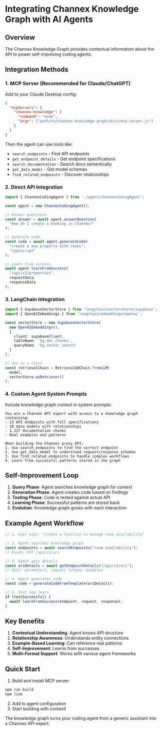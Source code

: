 # Integrating Channex Knowledge Graph with AI Agents

## Overview
The Channex Knowledge Graph provides contextual information about the API to power self-improving coding agents.

## Integration Methods

### 1. MCP Server (Recommended for Claude/ChatGPT)
Add to your Claude Desktop config:
```json
{
  "mcpServers": {
    "channex-knowledge": {
      "command": "node",
      "args": ["path/to/channex-knowledge-graph/dist/mcp-server.js"]
    }
  }
}
```

Then the agent can use tools like:
- `search_endpoints` - Find API endpoints
- `get_endpoint_details` - Get endpoint specifications
- `search_documentation` - Search docs semantically
- `get_data_model` - Get model schemas
- `find_related_endpoints` - Discover relationships

### 2. Direct API Integration
```typescript
import { ChannexCodingAgent } from './agent/channexCodingAgent';

const agent = new ChannexCodingAgent();

// Answer questions
const answer = await agent.answerQuestion(
  "How do I create a booking in Channex?"
);

// Generate code
const code = await agent.generateCode(
  "create a new property with rooms",
  "typescript"
);

// Learn from success
await agent.learnFromSuccess(
  "/api/v1/properties",
  requestData,
  responseData
);
```

### 3. LangChain Integration
```typescript
import { SupabaseVectorStore } from 'langchain/vectorstores/supabase';
import { OpenAIEmbeddings } from 'langchain/embeddings/openai';

const vectorStore = new SupabaseVectorStore(
  new OpenAIEmbeddings(),
  {
    client: supabaseClient,
    tableName: 'kg_doc_chunks',
    queryName: 'kg_vector_search'
  }
);

// Use in a chain
const retrievalChain = RetrievalQAChain.fromLLM(
  model,
  vectorStore.asRetriever()
);
```

### 4. Custom Agent System Prompts
Include knowledge graph context in system prompts:

```
You are a Channex API expert with access to a knowledge graph containing:
- 23 API endpoints with full specifications
- 10 data models with relationships
- 1,127 documentation chunks
- Real examples and patterns

When building the Channex proxy API:
1. Use search_endpoints to find the correct endpoint
2. Use get_data_model to understand request/response schemas
3. Use find_related_endpoints to handle complex workflows
4. Learn from successful patterns stored in the graph
```

## Self-Improvement Loop

1. **Query Phase**: Agent searches knowledge graph for context
2. **Generation Phase**: Agent creates code based on findings
3. **Testing Phase**: Code is tested against actual API
4. **Learning Phase**: Successful patterns are stored back
5. **Evolution**: Knowledge graph grows with each interaction

## Example Agent Workflow

```typescript
// 1. User asks: "Create a function to manage room availability"

// 2. Agent searches knowledge graph
const endpoints = await searchEndpoints("room availability");
// Finds: PUT /api/v1/ari

// 3. Agent gets details
const ariDetails = await getEndpointDetails("/api/v1/ari");
// Gets: parameters, request schema, examples

// 4. Agent generates code
const code = generateCodeFromTemplate(ariDetails);

// 5. Test and learn
if (testSuccessful) {
  await learnFromSuccess(endpoint, request, response);
}
```

## Key Benefits

1. **Contextual Understanding**: Agent knows API structure
2. **Relationship Awareness**: Understands entity connections
3. **Example-Based Learning**: Can reference real patterns
4. **Self-Improvement**: Learns from successes
5. **Multi-Format Support**: Works with various agent frameworks

## Quick Start

1. Build and install MCP server:
```bash
npm run build
npm link
```

2. Add to agent configuration
3. Start building with context!

The knowledge graph turns your coding agent from a generic assistant into a Channex API expert.